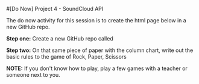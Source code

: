 #[Do Now] Project 4  - SoundCloud API

The do now activity for this session is to create the html page below in a new GitHub repo.

**Step one:** Create a new GitHub repo called 



**Step two:** On that same piece of paper with the column chart, write out the basic rules to the game of Rock, Paper, Scissors


**NOTE:** If you don't know how to play, play a few games with a teacher or someone next to you.

